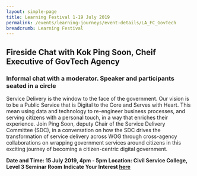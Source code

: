 ```yaml
---
layout: simple-page
title: Learning Festival 1-19 July 2019
permalink: /events/learning-journeys/event-details/LA_FC_GovTech
breadcrumb: Learning Festival
---
```


## Fireside Chat with Kok Ping Soon, Cheif Executive of GovTech Agency
### Informal chat with a moderator. Speaker and participants seated in a circle

Service Delivery is the window to the face of the government. Our vision is to be a Public Service that is Digital to the Core and Serves with Heart.
This mean using data and technology to re-engineer business processes, and serving citizens with a personal touch, in a way that enriches their experience. 
Join Ping Soon, deputy Chair of the Service Delivery Committee (SDC), in a conversation on how the SDC drives the transformation of service delivery across WOG through cross-agency collaborations on wrapping government services around citizens in this exciting journey of becoming a citizen-centric digital government.

**Date and Time: 15 July 2019, 4pm - 5pm** 
**Location: Civil Service College, Level 3 Seminar Room** 
**Indicate Your Interest [here](https://www.eventbrite.sg/e/step-into-my-shoes-making-a-difference-as-a-probation-officer-tickets-61082209533)** 

